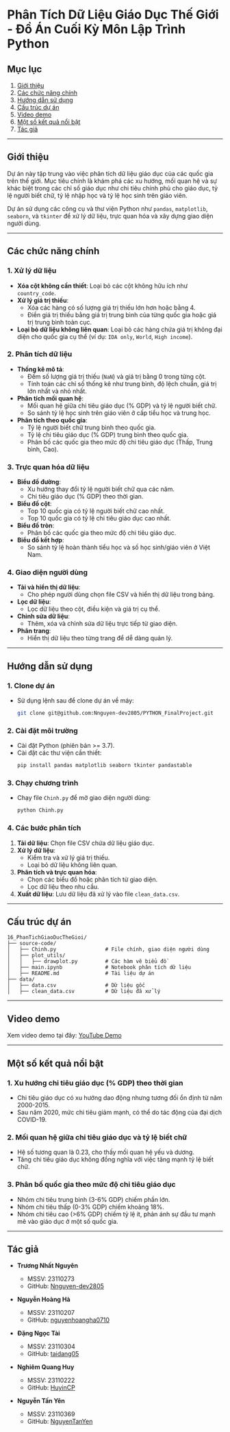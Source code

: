 # Phân Tích Dữ Liệu Giáo Dục Thế Giới - Đồ Án Cuối Kỳ Môn Lập Trình Python

## Mục lục
1. [Giới thiệu](#giới-thiệu)
2. [Các chức năng chính](#các-chức-năng-chính)
3. [Hướng dẫn sử dụng](#hướng-dẫn-sử-dụng)
4. [Cấu trúc dự án](#cấu-trúc-dự-án)
5. [Video demo](#video-demo)
6. [Một số kết quả nổi bật](#một-số-kết-quả-nổi-bật)
7. [Tác giả](#tác-giả)

---

## Giới thiệu
Dự án này tập trung vào việc phân tích dữ liệu giáo dục của các quốc gia trên thế giới. Mục tiêu chính là khám phá các xu hướng, mối quan hệ và sự khác biệt trong các chỉ số giáo dục như chi tiêu chính phủ cho giáo dục, tỷ lệ người biết chữ, tỷ lệ nhập học và tỷ lệ học sinh trên giáo viên.

Dự án sử dụng các công cụ và thư viện Python như `pandas`, `matplotlib`, `seaborn`, và `tkinter` để xử lý dữ liệu, trực quan hóa và xây dựng giao diện người dùng.

---

## Các chức năng chính

### 1. Xử lý dữ liệu
- **Xóa cột không cần thiết**: Loại bỏ các cột không hữu ích như `country_code`.
- **Xử lý giá trị thiếu**:
  - Xóa các hàng có số lượng giá trị thiếu lớn hơn hoặc bằng 4.
  - Điền giá trị thiếu bằng giá trị trung bình của từng quốc gia hoặc giá trị trung bình toàn cục.
- **Loại bỏ dữ liệu không liên quan**: Loại bỏ các hàng chứa giá trị không đại diện cho quốc gia cụ thể (ví dụ: `IDA only`, `World`, `High income`).

### 2. Phân tích dữ liệu
- **Thống kê mô tả**:
  - Đếm số lượng giá trị thiếu (`NaN`) và giá trị bằng 0 trong từng cột.
  - Tính toán các chỉ số thống kê như trung bình, độ lệch chuẩn, giá trị lớn nhất và nhỏ nhất.
- **Phân tích mối quan hệ**:
  - Mối quan hệ giữa chi tiêu giáo dục (% GDP) và tỷ lệ người biết chữ.
  - So sánh tỷ lệ học sinh trên giáo viên ở cấp tiểu học và trung học.
- **Phân tích theo quốc gia**:
  - Tỷ lệ người biết chữ trung bình theo quốc gia.
  - Tỷ lệ chi tiêu giáo dục (% GDP) trung bình theo quốc gia.
  - Phân bố các quốc gia theo mức độ chi tiêu giáo dục (Thấp, Trung bình, Cao).

### 3. Trực quan hóa dữ liệu
- **Biểu đồ đường**:
  - Xu hướng thay đổi tỷ lệ người biết chữ qua các năm.
  - Chi tiêu giáo dục (% GDP) theo thời gian.
- **Biểu đồ cột**:
  - Top 10 quốc gia có tỷ lệ người biết chữ cao nhất.
  - Top 10 quốc gia có tỷ lệ chi tiêu giáo dục cao nhất.
- **Biểu đồ tròn**:
  - Phân bố các quốc gia theo mức độ chi tiêu giáo dục.
- **Biểu đồ kết hợp**:
  - So sánh tỷ lệ hoàn thành tiểu học và số học sinh/giáo viên ở Việt Nam.

### 4. Giao diện người dùng
- **Tải và hiển thị dữ liệu**:
  - Cho phép người dùng chọn file CSV và hiển thị dữ liệu trong bảng.
- **Lọc dữ liệu**:
  - Lọc dữ liệu theo cột, điều kiện và giá trị cụ thể.
- **Chỉnh sửa dữ liệu**:
  - Thêm, xóa và chỉnh sửa dữ liệu trực tiếp từ giao diện.
- **Phân trang**:
  - Hiển thị dữ liệu theo từng trang để dễ dàng quản lý.

---

## Hướng dẫn sử dụng

### 1. Clone dự án
- Sử dụng lệnh sau để clone dự án về máy:
  ```bash
  git clone git@github.com:Nnguyen-dev2805/PYTHON_FinalProject.git
  ```

### 2. Cài đặt môi trường
- Cài đặt Python (phiên bản >= 3.7).
- Cài đặt các thư viện cần thiết:
  ```bash
  pip install pandas matplotlib seaborn tkinter pandastable
  ```

### 3. Chạy chương trình
- Chạy file `Chinh.py` để mở giao diện người dùng:
  ```bash
  python Chinh.py
  ```

### 4. Các bước phân tích
1. **Tải dữ liệu**: Chọn file CSV chứa dữ liệu giáo dục.
2. **Xử lý dữ liệu**:
   - Kiểm tra và xử lý giá trị thiếu.
   - Loại bỏ dữ liệu không liên quan.
3. **Phân tích và trực quan hóa**:
   - Chọn các biểu đồ hoặc phân tích từ giao diện.
   - Lọc dữ liệu theo nhu cầu.
4. **Xuất dữ liệu**: Lưu dữ liệu đã xử lý vào file `clean_data.csv`.

---

## Cấu trúc dự án

```
16_PhanTichGiaoDucTheGioi/
├── source-code/
│   ├── Chinh.py                # File chính, giao diện người dùng
│   ├── plot_utils/
│   │   ├── drawplot.py         # Các hàm vẽ biểu đồ
│   ├── main.ipynb              # Notebook phân tích dữ liệu
│   ├── README.md               # Tài liệu dự án
├── data/
│   ├── data.csv                # Dữ liệu gốc
│   ├── clean_data.csv          # Dữ liệu đã xử lý

```

---

## Video demo
Xem video demo tại đây: [YouTube Demo](https://youtu.be/_5jgEoz8XUA)

---

## Một số kết quả nổi bật

### 1. Xu hướng chi tiêu giáo dục (% GDP) theo thời gian
- Chi tiêu giáo dục có xu hướng dao động nhưng tương đối ổn định từ năm 2000-2015.
- Sau năm 2020, mức chi tiêu giảm mạnh, có thể do tác động của đại dịch COVID-19.

### 2. Mối quan hệ giữa chi tiêu giáo dục và tỷ lệ biết chữ
- Hệ số tương quan là 0.23, cho thấy mối quan hệ yếu và dương.
- Tăng chi tiêu giáo dục không đồng nghĩa với việc tăng mạnh tỷ lệ biết chữ.

### 3. Phân bố quốc gia theo mức độ chi tiêu giáo dục
- Nhóm chi tiêu trung bình (3-6% GDP) chiếm phần lớn.
- Nhóm chi tiêu thấp (0-3% GDP) chiếm khoảng 18%.
- Nhóm chi tiêu cao (>6% GDP) chiếm tỷ lệ ít, phản ánh sự đầu tư mạnh mẽ vào giáo dục ở một số quốc gia.

---

## Tác giả
- **Trương Nhất Nguyên**  
  - MSSV: 23110273  
  - GitHub: [Nnguyen-dev2805](https://github.com/Nnguyen-dev2805)

- **Nguyễn Hoàng Hà**  
  - MSSV: 23110207  
  - GitHub: [nguyenhoangha0710](https://github.com/nguyenhoangha0710)

- **Đặng Ngọc Tài**  
  - MSSV: 23110304  
  - GitHub: [taidang05](https://github.com/taidang05)

- **Nghiêm Quang Huy**  
  - MSSV: 23110222  
  - GitHub: [HuyinCP](https://github.com/HuyinCP)

- **Nguyễn Tấn Yên**  
  - MSSV: 23110369
  - GitHub: [NguyenTanYen](https://github.com/NguyenTanYen)

